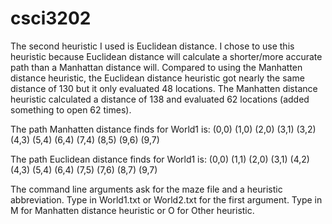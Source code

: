 # csci3202

The second heuristic I used is Euclidean distance. I chose to use this heuristic because Euclidean distance will calculate a shorter/more accurate path than a Manhattan distance will. Compared to using the Manhatten distance heuristic, the Euclidean distance heuristic got nearly the same distance of 130 but it only evaluated 48 locations. The Manhatten distance heuristic calculated a distance of 138 and evaluated 62 locations (added something to open 62 times).

The path Manhatten distance finds for World1 is:
(0,0)
(1,0)
(2,0)
(3,1)
(3,2)
(4,3)
(5,4)
(6,4)
(7,4)
(8,5)
(9,6)
(9,7)

The path Euclidean distance finds for World1 is:
(0,0)
(1,1)
(2,0)
(3,1)
(4,2)
(4,3)
(5,4)
(6,4)
(7,5)
(7,6)
(8,7)
(9,7)


The command line arguments ask for the maze file and a heuristic abbreviation.
Type in World1.txt or World2.txt for the first argument.
Type in M for Manhatten distance heuristic or O for Other heuristic.


